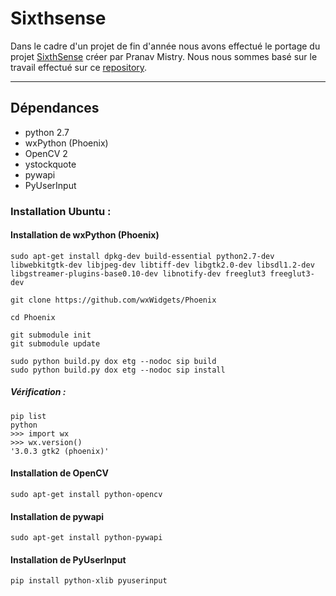 Sixthsense
=========


Dans le cadre d'un projet de fin d'année nous avons effectué le portage du projet [SixthSense](https://github.com/sixthsense/sixthsense/) créer par Pranav Mistry. Nous nous sommes basé sur le travail effectué sur ce [repository](https://github.com/chendaxixi/sixthSense_).

----------


Dépendances
----------------

* python 2.7
* wxPython (Phoenix)
* OpenCV 2
* ystockquote
* pywapi
* PyUserInput

### <i class="icon-cog"></i>Installation Ubuntu :

#### <i class="icon-file"></i> Installation de wxPython (Phoenix)

    sudo apt-get install dpkg-dev build-essential python2.7-dev libwebkitgtk-dev libjpeg-dev libtiff-dev libgtk2.0-dev libsdl1.2-dev libgstreamer-plugins-base0.10-dev libnotify-dev freeglut3 freeglut3-dev
    
    git clone https://github.com/wxWidgets/Phoenix
    
    cd Phoenix
    
    git submodule init
    git submodule update
    
    sudo python build.py dox etg --nodoc sip build
    sudo python build.py dox etg --nodoc sip install

##### Vérification :

    pip list
    python
    >>> import wx
    >>> wx.version()
    '3.0.3 gtk2 (phoenix)'

#### <i class="icon-file"></i> Installation de OpenCV

	sudo apt-get install python-opencv

#### <i class="icon-file"></i> Installation de pywapi

    sudo apt-get install python-pywapi

#### <i class="icon-file"></i> Installation de PyUserInput

	pip install python-xlib pyuserinput